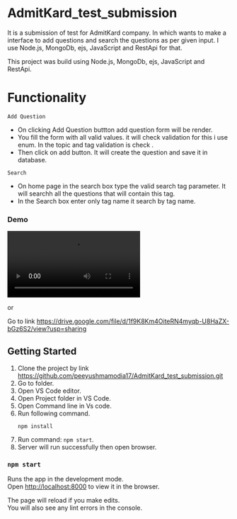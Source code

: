 # AdmitKard_test_submission
It is a submission of test for AdmitKard company. In which wants to make a interface to add questions and search the questions as per given input. I use Node.js, MongoDb, ejs, JavaScript and RestApi for that.

This project was build using Node.js, MongoDb, ejs, JavaScript and RestApi.

# Functionality

`Add Question`

* On clicking Add Question buttton add question form will be render.
* You fill the form with all valid values. it will check validation for this i use enum. In the topic and tag validation is check .
* Then click on add button. It will create the question and save it in database. 

`Search`

* On home page in the search box type the valid search tag parameter. It will searchh all the questions that will contain this tag.
* In the Search box enter only tag name it search by tag name.

### Demo

![demo](/video/AdmitKard_test_video.mp4)

or

Go to link https://drive.google.com/file/d/1f9K8Km4OiteRN4myqb-U8HaZX-bGz6S2/view?usp=sharing


## Getting Started
1. Clone the project by link https://github.com/peeyushmamodia17/AdmitKard_test_submission.git
2. Go to folder.
3. Open VS Code editor.
4. Open Project folder in VS Code.
5. Open Command line in Vs code.
6. Run following command.
    ``` 
    npm install
    ```
7. Run command: `npm start`.
8. Server will run successfully then open browser.

### `npm start`

Runs the app in the development mode.<br />
Open [http://localhost:8000](http://localhost:8000) to view it in the browser.

The page will reload if you make edits.<br />
You will also see any lint errors in the console.
